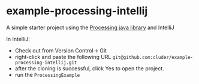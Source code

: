 # example-processing-intellij
A simple starter project using the [Processing java library](https://processing.org/) and IntelliJ


In IntelliJ:
* Check out from Version Control-> Git
* right-click and paste the following URL `git@github.com:cluder/example-processing-intellij.git` 
* after the cloning is successful, click Yes to open the project.
* run the `ProcessingExample`

